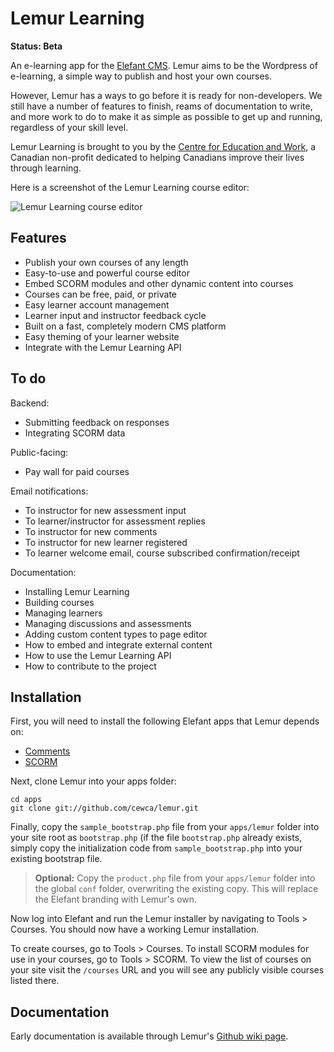 # Lemur Learning

**Status: Beta**

An e-learning app for the [Elefant CMS](http://www.elefantcms.com/). Lemur aims
to be the Wordpress of e-learning, a simple way to publish and host your own
courses.

However, Lemur has a ways to go before it is ready for non-developers. We still
have a number of features to finish, reams of documentation to write, and more
work to do to make it as simple as possible to get up and running, regardless
of your skill level.

Lemur Learning is brought to you by the [Centre for Education and Work](http://www.cewca.org/),
a Canadian non-profit dedicated to helping Canadians improve their lives
through learning.

Here is a screenshot of the Lemur Learning course editor:

![Lemur Learning course editor](https://raw.github.com/cewca/lemur/master/pix/screenshot-editor.png)

## Features

* Publish your own courses of any length
* Easy-to-use and powerful course editor
* Embed SCORM modules and other dynamic content into courses
* Courses can be free, paid, or private
* Easy learner account management
* Learner input and instructor feedback cycle
* Built on a fast, completely modern CMS platform
* Easy theming of your learner website
* Integrate with the Lemur Learning API

## To do

Backend:

* Submitting feedback on responses
* Integrating SCORM data

Public-facing:

* Pay wall for paid courses

Email notifications:

* To instructor for new assessment input
* To learner/instructor for assessment replies
* To instructor for new comments
* To instructor for new learner registered
* To learner welcome email, course subscribed confirmation/receipt

Documentation:

* Installing Lemur Learning
* Building courses
* Managing learners
* Managing discussions and assessments
* Adding custom content types to page editor
* How to embed and integrate external content
* How to use the Lemur Learning API
* How to contribute to the project

## Installation

First, you will need to install the following Elefant apps that Lemur depends on:

* [Comments](https://github.com/jbroadway/comments)
* [SCORM](https://github.com/jbroadway/scorm)

Next, clone Lemur into your apps folder:

```
cd apps
git clone git://github.com/cewca/lemur.git
```

Finally, copy the `sample_bootstrap.php` file from your `apps/lemur` folder into
your site root as `bootstrap.php` (if the file `bootstrap.php` already exists,
simply copy the initialization code from `sample_bootstrap.php` into your
existing bootstrap file.

> **Optional:** Copy the `product.php` file from your `apps/lemur` folder into
> the global `conf` folder, overwriting the existing copy. This will replace the
> Elefant branding with Lemur's own.

Now log into Elefant and run the Lemur installer by navigating to Tools > Courses.
You should now have a working Lemur installation.

To create courses, go to Tools > Courses. To install SCORM modules for use in your
courses, go to Tools > SCORM. To view the list of courses on your site visit the
`/courses` URL and you will see any publicly visible courses listed there.

## Documentation

Early documentation is available through Lemur's [Github wiki page](https://github.com/cewca/lemur/wiki).